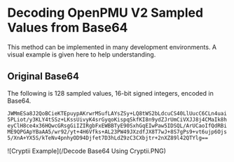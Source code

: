 # Decoding OpenPMU V2 Sampled Values from Base64

This method can be implemented in many development environments.  A visual example is given here to help understanding.

## Original Base64

The following is 128 sampled values, 16-bit signed integers, encoded in Base64.

`JWMmESa8J2QoBCieKTEpuypAKrwrMSufLAYsZSy+LQ8tWS2bLdcuCS40LlUucC6CLn4uai5PLiot/y3KLY4tSSz+LKssUivyK4srGyqoKispqSkfKI8n9ydZJrUmCiVXJJ8j4CMaIk8heyClH8ce4x36HQwcGRsgGiIZIRgbFxEWBBTyE90SxhGqEIwPaw5IDSQL/ArUCaoIfQdRBiME9QPGApYBaAA5/wr92/yt+4H6Vfks+AL23PW49JXzdfJX8T7wJ+8S7gPs9+vt6ujp6Ojs5/XnA+YX5S/kTeNv4pnhyOD94Djfet7D3hLdZ9zC3CXbjtr+2nXZ89l42QTYlg==
`


![Cryptii Example](/Decode Base64 Using Cryptii.PNG)

